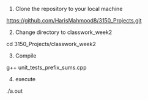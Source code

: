 1. Clone the repository to your local machine

 https://github.com/HarisMahmood8/3150_Projects.git

2. Change directory to classwork_week2

cd 3150_Projects/classwork_week2

3. Compile

g++ unit_tests_prefix_sums.cpp

4. execute

./a.out
